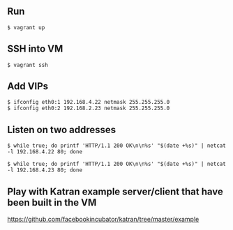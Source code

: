 ## Run
```
$ vagrant up
```
## SSH into VM
```
$ vagrant ssh
```

## Add VIPs
```
$ ifconfig eth0:1 192.168.4.22 netmask 255.255.255.0
$ ifconfig eth0:2 192.168.2.23 netmask 255.255.255.0
```

## Listen on two addresses
```
$ while true; do printf 'HTTP/1.1 200 OK\n\n%s' "$(date +%s)" | netcat -l 192.168.4.22 80; done
```
```
$ while true; do printf 'HTTP/1.1 200 OK\n\n%s' "$(date +%s)" | netcat -l 192.168.4.23 80; done
```

## Play with Katran example server/client that have been built in the VM

https://github.com/facebookincubator/katran/tree/master/example